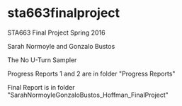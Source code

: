 # sta663finalproject
STA663 Final Project Spring 2016

Sarah Normoyle and Gonzalo Bustos

The No U-Turn Sampler

Progress Reports 1 and 2 are in folder "Progress Reports"

Final Report is in folder "SarahNormoyleGonzaloBustos_Hoffman_FinalProject"
